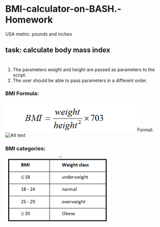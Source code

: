# BMI-calculator-on-BASH.-Homework
USA metric: pounds and inches

## task: calculate body mass index <h1> 
  
1. The parameters weight and height are passed as parameters to the script.
1. The user should be able to pass parameters in a different order.

### BMI Formula: 
![GitHub Logo](/images/bmi.png)
Format: ![Alt text](url)

### BMI categories:
![GitHub Logo](/images/bmi_interpret.png)

###

